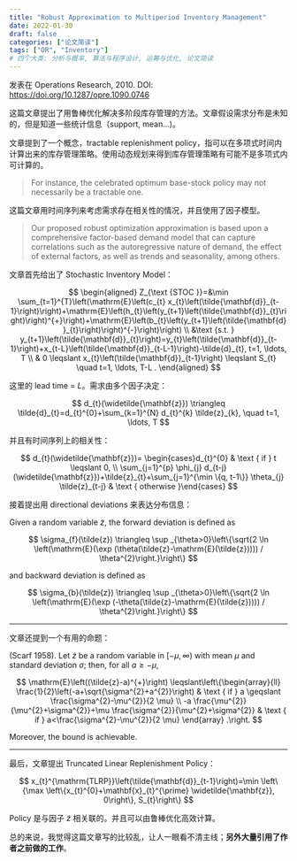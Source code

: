 ```yaml
---
title: "Robust Approximation to Multiperiod Inventory Management"
date: 2022-01-30
draft: false
categories: ["论文简读"]
tags: ["OR", "Inventory"]
# 四个大类: 分析与概率, 算法与程序设计, 运筹与优化, 论文简读
---
```



发表在 Operations Research, 2010. DOI: https://doi.org/10.1287/opre.1090.0746


这篇文章提出了用鲁棒优化解决多阶段库存管理的方法。文章假设需求分布是未知的，但是知道一些统计信息（support, mean...)。

文章提到了一个概念，tractable replenishment policy，指可以在多项式时间内计算出来的库存管理策略。使用动态规划来得到库存管理策略有可能不是多项式内可计算的。

> For instance, the celebrated optimum base-stock policy may not necessarily be a tractable one.

这篇文章用时间序列来考虑需求存在相关性的情况，并且使用了因子模型。

> Our proposed robust optimization approximation is based upon a comprehensive factor-based demand model that can capture correlations such as the autoregressive nature of demand, the effect of external factors, as well as trends and seasonality, among others.


文章首先给出了 Stochastic Inventory Model：


$$
\begin{aligned}
Z_{\text {STOC }}=&\min \sum_{t=1}^{T}\left(\mathrm{E}\left(c_{t} x_{t}\left(\tilde{\mathbf{d}}_{t-1}\right)\right)+\mathrm{E}\left(h_{t}\left(y_{t+1}\left(\tilde{\mathbf{d}}_{t}\right)\right)^{+}\right)+\mathrm{E}\left(b_{t}\left(y_{t+1}\left(\tilde{\mathbf{d}}_{t}\right)\right)^{-}\right)\right) \\
&\text {s.t. } y_{t+1}\left(\tilde{\mathbf{d}}_{t}\right)=y_{t}\left(\tilde{\mathbf{d}}_{t-1}\right)+x_{t-L}\left(\tilde{\mathbf{d}}_{t-L-1}\right)-\tilde{d}_{t}, t=1, \ldots, T \\
& 0 \leqslant x_{t}\left(\tilde{\mathbf{d}}_{t-1}\right) \leqslant S_{t} \quad t=1, \ldots, T-L .
\end{aligned}
$$

这里的 lead time  = $L$。需求由多个因子决定：

$$
d_{t}(\widetilde{\mathbf{z}}) \triangleq \tilde{d}_{t}=d_{t}^{0}+\sum_{k=1}^{N} d_{t}^{k} \tilde{z}_{k}, \quad t=1, \ldots, T
$$

并且有时间序列上的相关性：

$$
d_{t}(\widetilde{\mathbf{z}})= \begin{cases}d_{t}^{0} & \text { if } t \leqslant 0, \\ \sum_{j=1}^{p} \phi_{j} d_{t-j}(\widetilde{\mathbf{z}})+\tilde{z}_{t}+\sum_{j=1}^{\min \{q, t-1\}} \theta_{j} \tilde{z}_{t-j} & \text { otherwise }\end{cases}
$$

接着提出用 directional deviations 来表达分布信息：

Given a random variable $\tilde{z}$, the forward deviation is defined as 

$$
\sigma_{f}(\tilde{z}) \triangleq \sup _{\theta>0}\left\{\sqrt{2 \ln \left(\mathrm{E}(\exp (\theta(\tilde{z}-\mathrm{E}(\tilde{z})))) / \theta^{2}\right.}\right\}
$$

and backward deviation is defined as

$$
\sigma_{b}(\tilde{z}) \triangleq \sup _{\theta>0}\left\{\sqrt{2 \ln \left(\mathrm{E}(\exp (-\theta(\tilde{z}-\mathrm{E}(\tilde{z})))) / \theta^{2}\right.}\right\}
$$

---

文章还提到一个有用的命题：

(Scarf 1958). Let $\tilde{z}$ be a random variable in $[-\mu, \infty)$ with mean $\mu$ and standard deviation $\sigma$; then, for all $a \geqslant-\mu$,

$$
\mathrm{E}\left((\tilde{z}-a)^{+}\right) \leqslant\left\{\begin{array}{ll}
\frac{1}{2}\left(-a+\sqrt{\sigma^{2}+a^{2}}\right) & \text { if } a \geqslant \frac{\sigma^{2}-\mu^{2}}{2 \mu} \\
-a \frac{\mu^{2}}{\mu^{2}+\sigma^{2}}+\mu \frac{\sigma^{2}}{\mu^{2}+\sigma^{2}} & \text { if } a<\frac{\sigma^{2}-\mu^{2}}{2 \mu}
\end{array} .\right.
$$

Moreover, the bound is achievable.

---

最后，文章提出 Truncated Linear Replenishment Policy：

$$
x_{t}^{\mathrm{TLRP}}\left(\tilde{\mathbf{d}}_{t-1}\right)=\min \left\{\max \left\{x_{t}^{0}+\mathbf{x}_{t}^{\prime} \widetilde{\mathbf{z}}, 0\right\}, S_{t}\right\}
$$

Policy 是与因子 $\tilde{z}$ 相关联的。并且可以由鲁棒优化高效计算。


总的来说，我觉得这篇文章写的比较乱，让人一眼看不清主线；**另外大量引用了作者之前做的工作**。
